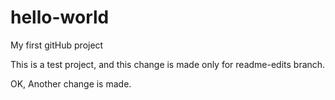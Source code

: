 # hello-world
My first gitHub project

This is a test project, and this change is made only for readme-edits branch.

OK, Another change is made.
